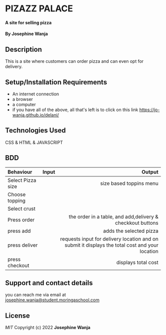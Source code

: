 # PIZAZZ PALACE
#### A site for selling pizza
#### By Josephine Wanja
## Description
This is a site where customers can order pizza and can even opt for delivery.
## Setup/Installation Requirements
* An internet connection
* a browser 
* a computer
* if you have all of the above, all that's left is to click on this link https://jo-wanja.github.io/delani/
## Technologies Used
CSS & HTML & JAVASCRIPT
## BDD
| Behaviour      | Input        | Output       |
| :------------- | :----------: | -----------: |
|  Select Pizza size  |   |    size based toppins menu |
| Choose topping  | |   |
| Select crust |     |     |
| Press order|     |the order in a table, and add,delivery & checkkout buttons|
|press add|  | adds the selected pizza|
|press deliver|  | requests input for delivery location and on submit it displays the total cost and your location|
|press checkout|  |displays total cost|

## Support and contact details
you can reach me via email at josephine.wanja@student.moringaschool.com
## License
*MIT*
Copyright (c) 2022 **Josephine Wanja**
  
